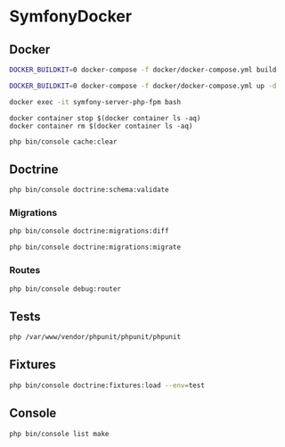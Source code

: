 # SymfonyDocker

## Docker
```bash
DOCKER_BUILDKIT=0 docker-compose -f docker/docker-compose.yml build
```
```bash
DOCKER_BUILDKIT=0 docker-compose -f docker/docker-compose.yml up -d
```
```bash
docker exec -it symfony-server-php-fpm bash
```
```Очистить контейнеры
docker container stop $(docker container ls -aq)
docker container rm $(docker container ls -aq)
```
```bash
php bin/console cache:clear
```

## Doctrine
```bash
php bin/console doctrine:schema:validate
```
### Migrations
```bash
php bin/console doctrine:migrations:diff
```
```bash
php bin/console doctrine:migrations:migrate
```
### Routes
```bash
php bin/console debug:router
```
## Tests
```bash
php /var/www/vendor/phpunit/phpunit/phpunit
```
## Fixtures
```bash
php bin/console doctrine:fixtures:load --env=test
```
## Console
```bash
php bin/console list make
```